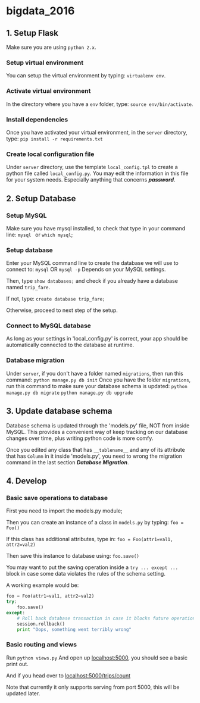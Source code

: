 # bigdata_2016
## 1. Setup Flask
Make sure you are using `python 2.x`.

### Setup virtual environment
You can setup the virtual environment by typing: `virtualenv env`.

### Activate virtual environment
In the directory where you have a `env` folder, type:
`source env/bin/activate`.

### Install dependencies
Once you have activated your virtual environment, in the `server` directory, type:
`pip install -r requirements.txt`

### Create local configuration file
Under `server` directory, use the template `local_config.tpl` to create a python file called `local_config.py`. You may edit the information in this file for your system needs. Especially anything that concerns ***password***.


## 2. Setup Database
### Setup MySQL
Make sure you have mysql installed, to check that type in your command line: `mysql ` or `which mysql`;

### Setup database
Enter your MySQL command line to create the database we will use to connect to:
`mysql`
OR
`mysql -p`
Depends on your MySQL settings.

Then, type `show databases;` and check if you already have a database named `trip_fare`.

If not, type:
`create database trip_fare;`

Otherwise, proceed to next step of the setup.

### Connect to MySQL database
As long as your settings in 'local_config.py' is correct, your app should be automatically connected to the database at runtime.

### Database migration
Under `server`, if you don't have a folder named `migrations`, then run this command:
`python manage.py db init`
Once you have the folder `migrations`, run this command to make sure your database schema is updated:
`python manage.py db migrate`
`python manage.py db upgrade`

## 3. Update database schema
Database schema is updated through the 'models.py' file, NOT from inside MySQL. This provides a convenient way of keep tracking on our database changes over time, plus writing python code is more comfy.

Once you edited any class that has `__tablename__` and any of its attribute that has `Column` in it inside 'models.py', you need to wrong the migration command in the last section ***Database Migration***.


## 4. Develop
### Basic save operations to database
First you need to import the models.py module;

Then you can create an instance of a class in `models.py` by typing:
`foo = Foo()`

If this class has additional attributes, type in:
`foo = Foo(attr1=val1, attr2=val2)`

Then save this instance to database using:
`foo.save()`

You may want to put the saving operation inside a `try ... except ... ` block in case some data violates the rules of the schema setting.

A working example would be:
```python
foo = Foo(attr1=val1, attr2=val2)
try:
    foo.save()
except:
    # Roll back database transaction in case it blocks future operations
    session.rollback()
    print "Oops, something went terribly wrong"
```


### Basic routing and views
Run
`python views.py`
And open up [localhost:5000](localhost:5000), you should see a basic print out.

And if you head over to [localhost:5000/trips/count](localhost:5000/trips/count)

Note that currently it only supports serving from port 5000, this will be updated later.
